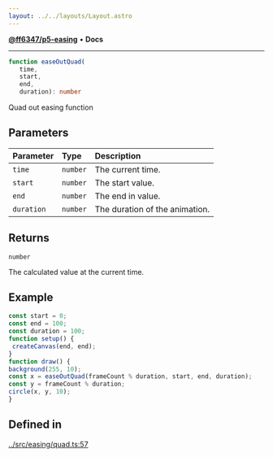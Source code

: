 ```yaml
---
layout: ../../layouts/Layout.astro
---
```


[**@ff6347/p5-easing**](README.md) • **Docs**

***

```ts
function easeOutQuad(
   time, 
   start, 
   end, 
   duration): number
```

Quad out easing function

## Parameters

| Parameter | Type | Description |
| :------ | :------ | :------ |
| `time` | `number` | The current time. |
| `start` | `number` | The start value. |
| `end` | `number` | The end in value. |
| `duration` | `number` | The duration of the animation. |

## Returns

`number`

The calculated value at the current time.

## Example

```ts
const start = 0;
const end = 100;
const duration = 100;
function setup() {
 createCanvas(end, end);
}
function draw() {
background(255, 10);
const x = easeOutQuad(frameCount % duration, start, end, duration);
const y = frameCount % duration;
circle(x, y, 10);
}
```

## Defined in

[../src/easing/quad.ts:57](https://github.com/ff6347/p5-easing/blob/7e0a9fff511aefc237e917cc4b77c9211f7bfc19/src/easing/quad.ts#L57)
